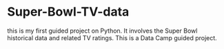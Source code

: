 # Super-Bowl-TV-data

this is my first guided project on Python. It involves the Super Bowl historical data and related TV ratings. This is a Data Camp guided project.
